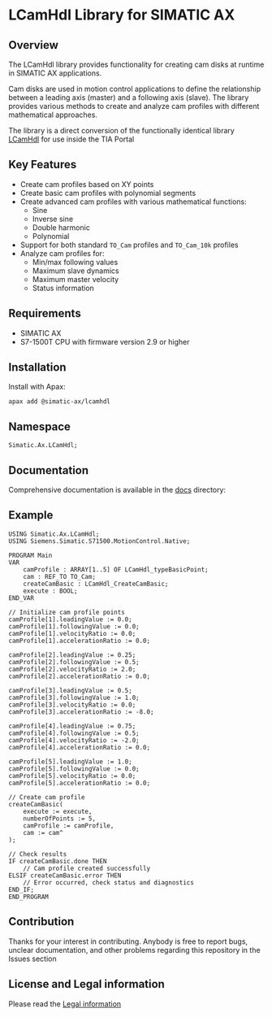 # LCamHdl Library for SIMATIC AX

## Overview

The LCamHdl library provides functionality for creating cam disks at runtime in SIMATIC AX applications.

Cam disks are used in motion control applications to define the relationship between a leading axis (master) and a following axis (slave). The library provides various methods to create and analyze cam profiles with different mathematical approaches.

The library is a direct conversion of the functionally identical library [LCamHdl](https://support.industry.siemens.com/cs/document/105644659) for use inside the TIA Portal

## Key Features

- Create cam profiles based on XY points
- Create basic cam profiles with polynomial segments
- Create advanced cam profiles with various mathematical functions:
  - Sine
  - Inverse sine
  - Double harmonic
  - Polynomial
- Support for both standard `TO_Cam` profiles and `TO_Cam_10k` profiles
- Analyze cam profiles for:
  - Min/max following values
  - Maximum slave dynamics
  - Maximum master velocity
  - Status information

## Requirements

- SIMATIC AX
- S7-1500T CPU with firmware version 2.9 or higher

## Installation

Install with Apax:

```cli
apax add @simatic-ax/lcamhdl
```

## Namespace

```cli
Simatic.Ax.LCamHdl;
```

## Documentation

Comprehensive documentation is available in the [docs](./docs) directory:

## Example

```iec-st
USING Simatic.Ax.LCamHdl;
USING Siemens.Simatic.S71500.MotionControl.Native;

PROGRAM Main
VAR
    camProfile : ARRAY[1..5] OF LCamHdl_typeBasicPoint;
    cam : REF_TO TO_Cam;
    createCamBasic : LCamHdl_CreateCamBasic;
    execute : BOOL;
END_VAR

// Initialize cam profile points
camProfile[1].leadingValue := 0.0;
camProfile[1].followingValue := 0.0;
camProfile[1].velocityRatio := 0.0;
camProfile[1].accelerationRatio := 0.0;

camProfile[2].leadingValue := 0.25;
camProfile[2].followingValue := 0.5;
camProfile[2].velocityRatio := 2.0;
camProfile[2].accelerationRatio := 0.0;

camProfile[3].leadingValue := 0.5;
camProfile[3].followingValue := 1.0;
camProfile[3].velocityRatio := 0.0;
camProfile[3].accelerationRatio := -8.0;

camProfile[4].leadingValue := 0.75;
camProfile[4].followingValue := 0.5;
camProfile[4].velocityRatio := -2.0;
camProfile[4].accelerationRatio := 0.0;

camProfile[5].leadingValue := 1.0;
camProfile[5].followingValue := 0.0;
camProfile[5].velocityRatio := 0.0;
camProfile[5].accelerationRatio := 0.0;

// Create cam profile
createCamBasic(
    execute := execute,
    numberOfPoints := 5,
    camProfile := camProfile,
    cam := cam^
);

// Check results
IF createCamBasic.done THEN
    // Cam profile created successfully
ELSIF createCamBasic.error THEN
    // Error occurred, check status and diagnostics
END_IF;
END_PROGRAM
```

## Contribution

Thanks for your interest in contributing. Anybody is free to report bugs, unclear documentation, and other problems regarding this repository in the Issues section

## License and Legal information

Please read the [Legal information](./LICENSE.md)
